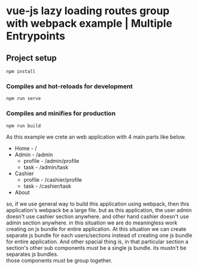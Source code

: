 # vue-js lazy loading routes group with webpack example | Multiple Entrypoints

## Project setup
```
npm install
```

### Compiles and hot-reloads for development
```
npm run serve
```

### Compiles and minifies for production
```
npm run build
```

As this example we crete an web application with 4 main parts like below. 
* Home - /
* Admin - /admin
    * profile - /admin/profile
    * task - /admin/task
* Cashier
    * profile - /cashier/profile
    * task - /cashier/task
* About

so, if we use general way to build this application using webpack, then this application's webpack be a large file.
but as this application, the user admin doesn't use cashier section anywhere.
and other hand cashier doesn't use admin section anywhere. 
in this situation we are do meaningless work creating on js bundle for entire application.
At this situation we can create separate js bundle for each users/sections instead of creating one js bundle for entire application. 
And other spacial thing is, in that particular section a section's other sub components must be a single js bundle. 
its mustn't be separates js bundles.  
those components must be group together.

